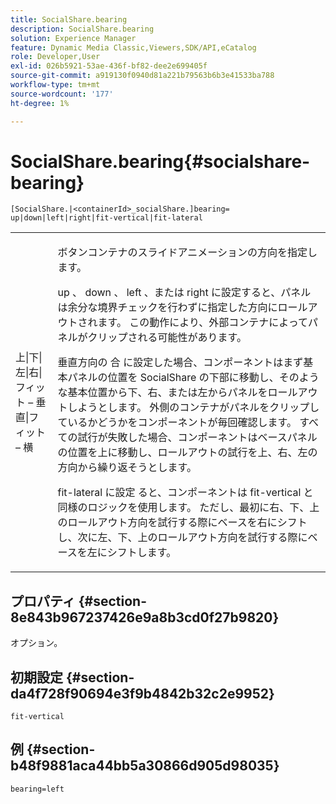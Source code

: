 ```yaml
---
title: SocialShare.bearing
description: SocialShare.bearing
solution: Experience Manager
feature: Dynamic Media Classic,Viewers,SDK/API,eCatalog
role: Developer,User
exl-id: 026b5921-53ae-436f-bf82-dee2e699405f
source-git-commit: a919130f0940d81a221b79563b6b3e41533ba788
workflow-type: tm+mt
source-wordcount: '177'
ht-degree: 1%

---
```


# SocialShare.bearing{#socialshare-bearing}

`[SocialShare.|<containerId>_socialShare.]bearing= up|down|left|right|fit-vertical|fit-lateral`

<table id="table_0002BE81371D4E16A56FBEDD13FDF3C2"> 
 <tbody> 
  <tr> 
   <td colname="col1"> <p> <span class="codeph"> 上|下|左|右|フィット – 垂直|フィット – 横 </span> </p> </td> 
   <td colname="col2"> <p> ボタンコンテナのスライドアニメーションの方向を指定します。 </p> <p> <span class="codeph"> up </span>、<span class="codeph"> down </span>、<span class="codeph"> left </span>、または <span class="codeph"> right </span> に設定すると、パネルは余分な境界チェックを行わずに指定した方向にロールアウトされます。 この動作により、外部コンテナによってパネルがクリップされる可能性があります。 </p> <p>垂直方向の <span class="codeph"> 合 </span> に設定した場合、コンポーネントはまず基本パネルの位置を SocialShare の下部に移動し、そのような基本位置から下、右、または左からパネルをロールアウトしようとします。 外側のコンテナがパネルをクリップしているかどうかをコンポーネントが毎回確認します。 すべての試行が失敗した場合、コンポーネントはベースパネルの位置を上に移動し、ロールアウトの試行を上、右、左の方向から繰り返そうとします。 </p> <p>fit-lateral </span> に設定 <span class="codeph"> ると、コンポーネントは fit-vertical と同様のロジックを使用します。 ただし、最初に右、下、上のロールアウト方向を試行する際にベースを右にシフトし、次に左、下、上のロールアウト方向を試行する際にベースを左にシフトします。 </p> </td> 
  </tr> 
 </tbody> 
</table>

## プロパティ {#section-8e843b967237426e9a8b3cd0f27b9820}

オプション。

## 初期設定 {#section-da4f728f90694e3f9b4842b32c2e9952}

`fit-vertical`

## 例 {#section-b48f9881aca44bb5a30866d905d98035}

`bearing=left`
